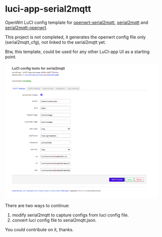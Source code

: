 # luci-app-serial2mqtt
OpenWrt LuCI config template for [openwrt-serial2mqtt](https://github.com/RadioOperator/openwrt-serial2mqtt), [serial2mqtt](https://github.com/vortex314/serial2mqtt) and [serial2mqtt-openwrt](https://github.com/halfbakery/serial2mqtt-openwrt).

This project is not completed, it generates the openwrt config file only (serial2mqtt_cfg), not linked to the serial2mqtt yet.

Btw, this template, could be used for any other LuCI-app UI as a starting point.




![alt text](https://github.com/RadioOperator/luci-app-serial2mqtt/blob/main/screenshot/Screenshot-1.png)


There are two ways to continue:

1. modify serial2mqtt to capture configs from luci config file.
2. convert luci config file to serial2mqtt.json.

You could contribute on it, thanks.
